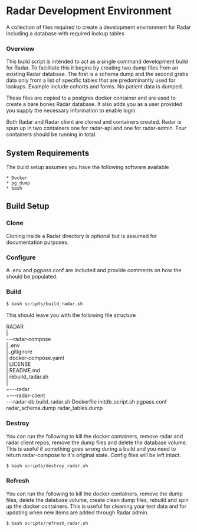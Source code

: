 # Radar Development Environment

A collection of files required to create a development environment for Radar including a database with required lookup tables

### Overview

This build script is intended to act as a single command development build for Radar. To facilitate this it begins by creating two dump files from an existing Radar database. The first is a schema dump and the second grabs data only from a list of specific tables that are predominantly used for lookups. Example include cohorts and forms. No patient data is dumped.

These files are copied to a postgres docker container and are used to create a bare bones Radar database. It also adds you as a user provided you supply the necessary information to enable login.

Both Radar and Radar client are cloned and containers created. Radar is spun up in two containers one for radar-api and one for radar-admin. Four containers should be running in total. 

## System Requirements

The build setup assumes you have the following software available 

    * Docker
    * pg_dump
    * bash


## Build Setup

### Clone

Cloning inside a Radar directory is optional but is assumed for documentation purposes.

### Configure

A .env and pgpass.conf are included and provide comments on how the should be populated.

### Build

```bash
$ bash scripts/build_radar.sh
```

This should leave you with the following file structure

RADAR\
|\
\---radar-compose\
    |   .env\
    |   .gitignore\
    |   docker-compose.yaml\
    |   LICENSE\
    |   README.md\
    |   rebuild_radar.sh\
    |   
    +---radar            
    +---radar-client        
    \---radar-db
            build_radar.sh
            Dockerfile
            initdb_script.sh
            pgpass.conf
            radar_schema.dump
            radar_tables.dump

### Destroy

You can run the following to kill the docker containers, remove radar and radar client repos, remove the dump files and delete the database volume. This is useful if something goes wrong during a build and you need to return radar-compose to it's original state. Config files will be left intact.

```bash
$ bash scripts/destroy_radar.sh
```

### Refresh

You can run the following to kill the docker containers, remove the dump files, delete the database volume, create clean dump files, rebuild and spin up the docker containers. This is useful for cleaning your test data and for updating when new items are added through Radar admin.

```bash
$ bash scripts/refresh_radar.sh
```
